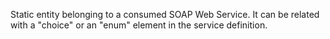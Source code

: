Static entity belonging to a consumed SOAP Web Service. It can be related with a "choice" or an "enum" element in the service definition.
